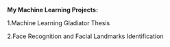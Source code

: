 **My Machine Learning Projects:**

1.Machine Learning Gladiator Thesis

2.Face Recognition and Facial Landmarks Identification
